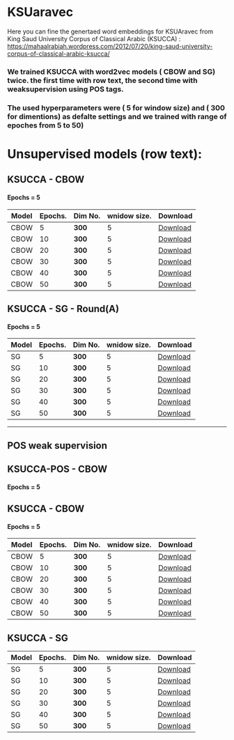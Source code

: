 # KSUaravec

Here you can fine the genertaed word embeddings for KSUAravec from King Saud University Corpus of Classical Arabic (KSUCCA) :
https://mahaalrabiah.wordpress.com/2012/07/20/king-saud-university-corpus-of-classical-arabic-ksucca/

### We trained KSUCCA with word2vec models ( CBOW and SG) twice. the first time with row text, the second time with weaksupervision using POS tags.
### The used hyperparameters were ( 5 for window size) and ( 300 for dimentions) as defalte settings and we trained with range of epoches from 5 to 50)

# Unsupervised models (row text):


## KSUCCA - CBOW 
#### Epochs = 5


Model     | Epochs.   	  | Dim No.              | wnidow size.        		| Download      |
-----     | --------   	  | --------             | ----------          	    | --------- 	|
CBOW        | 5 | **300**           | 5 	        | [Download](https://www.dropbox.com/sh/1tvz8je9goebjq9/AAD1emSabZ5xO4wNngJWGm6va?dl=0) |
CBOW         | 10 | **300**          | 5        | [Download](https://bakrianoo.sfo2.digitaloceanspaces.com/aravec/full_grams_cbow_100_twitter.zip) |
CBOW        | 20 | **300**           | 5 	        | [Download](https://bakrianoo.sfo2.digitaloceanspaces.com/aravec/full_grams_sg_300_twitter.zip) |
CBOW        | 30  | **300**           | 5	        | [Download](https://bakrianoo.sfo2.digitaloceanspaces.com/aravec/full_grams_sg_100_twitter.zip) |
CBOW        | 40 | **300**           | 5 	        | [Download](https://bakrianoo.sfo2.digitaloceanspaces.com/aravec/full_grams_cbow_300_wiki.zip) |
CBOW        | 50 | **300**           | 5         | [Download](https://bakrianoo.sfo2.digitaloceanspaces.com/aravec/full_grams_cbow_100_wiki.zip) |




## KSUCCA - SG - Round(A)
#### Epochs = 5
Model     | Epochs.   	  | Dim No.              | wnidow size.        		| Download      |
-----     | --------   	  | --------             | ----------          	    | --------- 	|
SG        | 5 | **300**           | 5 	        | [Download](https://www.dropbox.com/sh/1tvz8je9goebjq9/AAD1emSabZ5xO4wNngJWGm6va?dl=0) |
SG         | 10 | **300**          | 5        | [Download](https://bakrianoo.sfo2.digitaloceanspaces.com/aravec/full_grams_cbow_100_twitter.zip) |
SG        | 20 | **300**           | 5 	        | [Download](https://bakrianoo.sfo2.digitaloceanspaces.com/aravec/full_grams_sg_300_twitter.zip) |
SG        | 30  | **300**           | 5	        | [Download](https://bakrianoo.sfo2.digitaloceanspaces.com/aravec/full_grams_sg_100_twitter.zip) |
SG        | 40 | **300**           | 5 	        | [Download](https://bakrianoo.sfo2.digitaloceanspaces.com/aravec/full_grams_cbow_300_wiki.zip) |
SG        | 50 | **300**           | 5         | [Download](https://bakrianoo.sfo2.digitaloceanspaces.com/aravec/full_grams_cbow_100_wiki.zip) |


***

## POS weak supervision


## KSUCCA-POS - CBOW 
#### Epochs = 5


## KSUCCA - CBOW 
#### Epochs = 5


Model     | Epochs.   	  | Dim No.              | wnidow size.        		| Download      |
-----     | --------   	  | --------             | ----------          	    | --------- 	|
CBOW        | 5 | **300**           | 5 	        | [Download](https://www.dropbox.com/sh/1tvz8je9goebjq9/AAD1emSabZ5xO4wNngJWGm6va?dl=0) |
CBOW         | 10 | **300**          | 5        | [Download](https://bakrianoo.sfo2.digitaloceanspaces.com/aravec/full_grams_cbow_100_twitter.zip) |
CBOW        | 20 | **300**           | 5 	        | [Download](https://bakrianoo.sfo2.digitaloceanspaces.com/aravec/full_grams_sg_300_twitter.zip) |
CBOW        | 30  | **300**           | 5	        | [Download](https://bakrianoo.sfo2.digitaloceanspaces.com/aravec/full_grams_sg_100_twitter.zip) |
CBOW        | 40 | **300**           | 5 	        | [Download](https://bakrianoo.sfo2.digitaloceanspaces.com/aravec/full_grams_cbow_300_wiki.zip) |
CBOW        | 50 | **300**           | 5         | [Download](https://bakrianoo.sfo2.digitaloceanspaces.com/aravec/full_grams_cbow_100_wiki.zip) |




## KSUCCA - SG 

Model     | Epochs.   	  | Dim No.              | wnidow size.        		| Download      |
-----     | --------   	  | --------             | ----------          	    | --------- 	|
SG        | 5 | **300**           | 5 	        | [Download](https://www.dropbox.com/sh/1tvz8je9goebjq9/AAD1emSabZ5xO4wNngJWGm6va?dl=0) |
SG         | 10 | **300**          | 5        | [Download](https://bakrianoo.sfo2.digitaloceanspaces.com/aravec/full_grams_cbow_100_twitter.zip) |
SG        | 20 | **300**           | 5 	        | [Download](https://bakrianoo.sfo2.digitaloceanspaces.com/aravec/full_grams_sg_300_twitter.zip) |
SG        | 30  | **300**           | 5	        | [Download](https://bakrianoo.sfo2.digitaloceanspaces.com/aravec/full_grams_sg_100_twitter.zip) |
SG        | 40 | **300**           | 5 	        | [Download](https://bakrianoo.sfo2.digitaloceanspaces.com/aravec/full_grams_cbow_300_wiki.zip) |
SG        | 50 | **300**           | 5         | [Download](https://bakrianoo.sfo2.digitaloceanspaces.com/aravec/full_grams_cbow_100_wiki.zip) |



